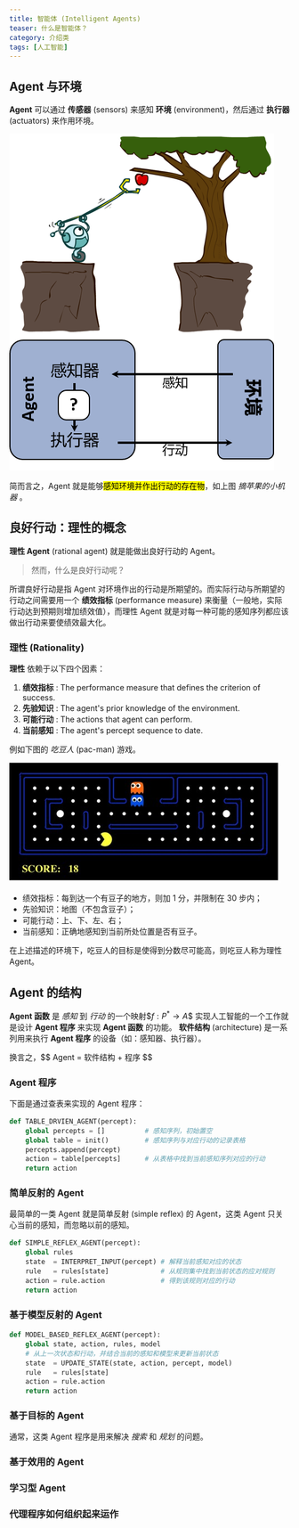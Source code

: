 ```yaml
---
title: 智能体 (Intelligent Agents)
teaser: 什么是智能体？
category: 介绍类
tags: [人工智能]
---
```


Agent 与环境
----------

__Agent__ 可以通过 __传感器__ (sensors) 来感知 __环境__ (environment)，然后通过 __执行器__ (actuators) 来作用环境。

![agent](../images/agent.png)

简而言之，Agent 就是能够<mark>感知环境并作出行动的存在物</mark>，如上图 _摘苹果的小机器_ 。

良好行动：理性的概念
---------------
__理性 Agent__ (rational agent) 就是能做出良好行动的 Agent。

>然而，什么是良好行动呢？

所谓良好行动是指 Agent 对环境作出的行动是所期望的。而实际行动与所期望的行动之间需要用一个 __绩效指标__ (performance measure) 来衡量（一般地，实际行动达到预期则增加绩效值），而理性 Agent 就是对每一种可能的感知序列都应该做出行动来要使绩效最大化。

### 理性 (Rationality) ###
__理性__ 依赖于以下四个因素：

1. __绩效指标__ : The performance measure that defines the criterion of success.
2. __先验知识__ : The agent's prior knowledge of the environment. 
3. __可能行动__ : The actions that agent can perform.
4. __当前感知__ : The agent's percept sequence to date.

例如下图的 _吃豆人_ (pac-man) 游戏。

![pacman](../images/pacman.jpg)

* 绩效指标：每到达一个有豆子的地方，则加 1 分，并限制在 30 步内；
* 先验知识：地图（不包含豆子）；
* 可能行动：上、下、左、右；
* 当前感知：正确地感知到当前所处位置是否有豆子。

在上述描述的环境下，吃豆人的目标是使得到分数尽可能高，则吃豆人称为理性 Agent。

Agent 的结构
----------

__Agent 函数__ 是 _感知_ 到 _行动_ 的一个映射\$$f: P^*\to A$$ 实现人工智能的一个工作就是设计 __Agent 程序__ 来实现 __Agent 函数__ 的功能。 __软件结构__ (architecture) 是一系列用来执行 __Agent 程序__ 的设备（如：感知器、执行器）。

换言之，\$$ Agent = 软件结构 + 程序 $$

### Agent 程序 ###

下面是通过查表来实现的 Agent 程序：

```python
def TABLE_DRVIEN_AGENT(percept):
    global percepts = []          # 感知序列，初始置空
    global table = init()         # 感知序列与对应行动的记录表格
    percepts.append(percept)
    action = table[percepts]      # 从表格中找到当前感知序列对应的行动
    return action
```

### 简单反射的 Agent ###

最简单的一类 Agent 就是简单反射 (simple reflex) 的 Agent，这类 Agent 只关心当前的感知，而忽略以前的感知。

```python
def SIMPLE_REFLEX_AGENT(percept):
    global rules
    state  = INTERPRET_INPUT(percept) # 解释当前感知对应的状态
    rule   = rules[state]             # 从规则集中找到当前状态的应对规则
    action = rule.action              # 得到该规则对应的行动
    return action
```

### 基于模型反射的 Agent ###

```python
def MODEL_BASED_REFLEX_AGENT(percept):
    global state, action, rules, model
    # 从上一次状态和行动，并结合当前的感知和模型来更新当前状态
    state  = UPDATE_STATE(state, action, percept, model) 
    rule   = rules[state]
    action = rule.action
    return action
```

### 基于目标的 Agent ###

通常，这类 Agent 程序是用来解决 _搜索_ 和 _规划_ 的问题。

### 基于效用的 Agent ###

### 学习型 Agent ###

### 代理程序如何组织起来运作 ###

